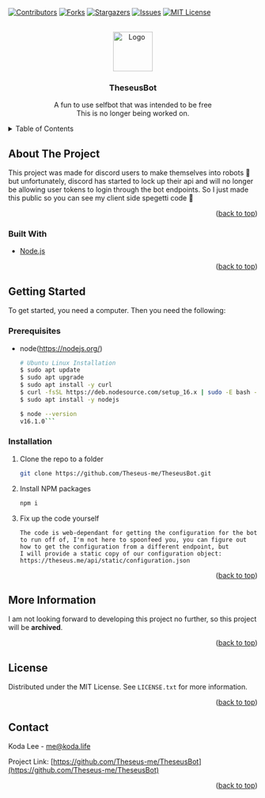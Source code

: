 <div id="top"></div>


<!-- PROJECT SHIELDS -->
<!--
*** I'm using markdown "reference style" links for readability.
*** Reference links are enclosed in brackets [ ] instead of parentheses ( ).
*** See the bottom of this document for the declaration of the reference variables
*** for contributors-url, forks-url, etc. 
*** https://www.markdownguide.org/basic-syntax/#reference-style-links
-->
[![Contributors][contributors-shield]][contributors-url]
[![Forks][forks-shield]][forks-url]
[![Stargazers][stars-shield]][stars-url]
[![Issues][issues-shield]][issues-url]
[![MIT License][license-shield]][license-url]



<!-- PROJECT LOGO -->
<br />
<div align="center">
  <a href="https://github.com/Theseus-me/TheseusBot">
    <img src="https://theseus.me/assets/images/logo/gradient.png" alt="Logo" width="80" height="80">
  </a>

<h3 align="center">TheseusBot</h3>

  <p align="center">
    A fun to use selfbot that was intended to be free
    <br />
    This is no longer being worked on.
  </p>
</div>



<!-- TABLE OF CONTENTS -->
<details>
  <summary>Table of Contents</summary>
  <ol>
    <li>
      <a href="#about-the-project">About The Project</a>
      <ul>
        <li><a href="#built-with">Built With</a></li>
      </ul>
    </li>
    <li>
      <a href="#getting-started">Getting Started</a>
      <ul>
        <li><a href="#prerequisites">Prerequisites</a></li>
        <li><a href="#installation">Installation</a></li>
      </ul>
    </li>
    <li><a href="#usage">Usage</a></li>
    <li><a href="#roadmap">Roadmap</a></li>
    <li><a href="#contributing">Contributing</a></li>
    <li><a href="#license">License</a></li>
    <li><a href="#contact">Contact</a></li>
    <li><a href="#acknowledgments">Acknowledgments</a></li>
  </ol>
</details>



<!-- ABOUT THE PROJECT -->
## About The Project
This project was made for discord users to make themselves into robots 🤖 but unfortunately, discord has started to lock up their api and will no longer be allowing user tokens to login through the bot endpoints. So I just made this public so you can see my client side spegetti code 🍝

<p align="right">(<a href="#top">back to top</a>)</p>



### Built With

* [Node.js](https://nodejs.org/)

<p align="right">(<a href="#top">back to top</a>)</p>



<!-- GETTING STARTED -->
## Getting Started

To get started, you need a computer. Then you need the following:

### Prerequisites

* node(https://nodejs.org/)
  ```sh
  # Ubuntu Linux Installation
  $ sudo apt update
  $ sudo apt upgrade
  $ sudo apt install -y curl
  $ curl -fsSL https://deb.nodesource.com/setup_16.x | sudo -E bash -
  $ sudo apt install -y nodejs

  $ node --version
  v16.1.0```

### Installation

1. Clone the repo to a folder
   ```sh
   git clone https://github.com/Theseus-me/TheseusBot.git
   ```
2. Install NPM packages
   ```sh
   npm i
   ```
3. Fix up the code yourself
   ```
   The code is web-dependant for getting the configuration for the bot
   to run off of, I'm not here to spoonfeed you, you can figure out 
   how to get the configuration from a different endpoint, but 
   I will provide a static copy of our configuration object:
   https://theseus.me/api/static/configuration.json
   ```

<p align="right">(<a href="#top">back to top</a>)</p>



## More Information

I am not looking forward to developing this project no further, so this project will be **archived**.

<p align="right">(<a href="#top">back to top</a>)</p>





<!-- LICENSE -->
## License

Distributed under the MIT License. See `LICENSE.txt` for more information.

<p align="right">(<a href="#top">back to top</a>)</p>



<!-- CONTACT -->
## Contact

Koda Lee - me@koda.life

Project Link: [https://github.com/Theseus-me/TheseusBot](https://github.com/Theseus-me/TheseusBot)

<p align="right">(<a href="#top">back to top</a>)</p>




<!-- MARKDOWN LINKS & IMAGES -->
<!-- https://www.markdownguide.org/basic-syntax/#reference-style-links -->
[contributors-shield]: https://img.shields.io/github/contributors/Theseus-me/TheseusBot.svg?style=for-the-badge
[contributors-url]: https://github.com/Theseus-me/TheseusBot/graphs/contributors
[forks-shield]: https://img.shields.io/github/forks/Theseus-me/TheseusBot.svg?style=for-the-badge
[forks-url]: https://github.com/Theseus-me/TheseusBot/network/members
[stars-shield]: https://img.shields.io/github/stars/Theseus-me/TheseusBot.svg?style=for-the-badge
[stars-url]: https://github.com/Theseus-me/TheseusBot/stargazers
[issues-shield]: https://img.shields.io/github/issues/Theseus-me/TheseusBot.svg?style=for-the-badge
[issues-url]: https://github.com/Theseus-me/TheseusBot/issues
[license-shield]: https://img.shields.io/github/license/Theseus-me/TheseusBot.svg?style=for-the-badge
[license-url]: https://github.com/Theseus-me/TheseusBot/blob/master/LICENSE.txt
[product-screenshot]: https://theseus.me/assets/images/logo/gradient.png
